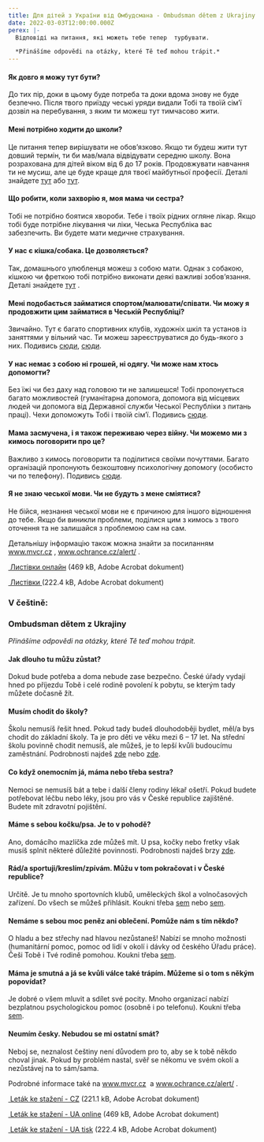 ```yaml
---
title: Для дітей з України від Омбудсмана - Ombudsman dětem z Ukrajiny
date: 2022-03-03T12:00:00.000Z
perex: |-
  Відповіді на питання, які можеть тебе тепер  турбувати.

  *Přinášíme odpovědi na otázky, které Tě teď mohou trápit.*
---
```


<h4>Як довго я можу тут бути? </h4><p>До тих пір, доки в цьому буде потреба та доки вдома знову не буде безпечно. Після твого приїзду чеські уряди видали Тобі та твоїй сім’ї дозвіл на перебування, з яким ти можеш тут тимчасово жити.</p><h4>Мені потрібно ходити до школи?</h4><p>Це питання тепер вирішувати не обов’язково. Якщо ти будеш жити тут довший термін, ти би мав/мала відвідувати середню школу. Вона розрахована для дітей віком від 6 до 17 років. Продовжувати навчання ти не мусиш, але це буде краще для твоєї майбутньої професії. Деталі знайдете <a href="https://www.edu.cz/ukrajina/%d0%b4%d0%bb%d1%8f-%d1%83%d0%ba%d1%80%d0%b0%d1%97%d0%bd%d1%86%d1%96%d0%b2/" target="_blank">тут</a> або <a href="https://shkola.cz/" target="_blank">тут</a>.</p><h4>Що робити, коли захворію я, моя мама чи сестра?</h4><p>Тобі не потрібно боятися хвороби. Тебе і твоїх рідних огляне лікар. Якщо тобі буде потрібне лікування чи ліки, Чеська Республіка вас забезпечить. Ви будете мати медичне страхування. </p><h4>У нас є кішка/собака. Це дозволяється?</h4><p>Так, домашнього улюбленця можеш з собою мати. Однак з собакою, кішкою чи фреткою тобі потрібно виконати деякі важливі зобов’язання. Деталі знайдете <a title="Otevření do nového okna" href="http://www.ochrance.cz/alert/" target="_blank">тут</a> <img alt="" src="typo3/ext/od_linkdesc/icons/external.gif" class="od_linkdesc_icon_external" />.</p><h4>Мені подобається займатися спортом/малювати/співати. Чи можу я продовжити цим займатися в Чеській Республіці?</h4><p>Звичайно. Тут є багато спортивних клубів, художніх шкіл та установ із заняттями у вільний час. Ти можеш зареєструватися до будь-якого з них. Подивись <a href="https://detiukrajiny.cz/ua/" target="_blank">сюди</a>, <a href="https://sites.google.com/luzanky.cz/ukrajina/" target="_blank">сюди</a>.</p><h4>У нас немає з собою ні грошей, ні одягу. Чи може нам хтось допомогти?</h4><p>Без їжі чи без даху над головою ти не залишешся! Тобі пропонується багато можливостей (гуманітарна допомога, допомога від місцевих людей чи допомога від Державної служби Чеської Республіки з питань праці). Чехи допоможуть Тобі і твоїй сім’ї. Подивись <a href="https://www.nasiukrajinci.cz/" target="_blank">сюди</a>.</p><h4>Мама засмучена, і я також переживаю через війну. Чи можемо ми з кимось поговорити про це?</h4><p>Важливо з кимось поговорити та поділитися своїми почуттями. Багато організацій пропонують безкоштовну психологічну допомогу (особисто чи по телефону). Подивись <a href="https://www.mvcr.cz/clanek/psychologicka-pomoc-pro-obcany-valka-na-ukrajine.aspx" target="_blank">сюди</a>.</p><h4>Я не знаю чеської мови. Чи не будуть з мене сміятися?</h4><p>Не бійся, незнання чеської мови не є причиною для іншого відношення до тебе. Якщо би виникли проблеми, поділися цим з кимось з твого оточення та не залишайся з проблемою сам на сам.</p><p><em></em></p><p class="MsoNormal">Детальнішу інформацію також можна знайти за посиланням <a title="Otevření do nového okna" href="http://www.mvcr.cz" target="_blank">www.mvcr.cz</a> <img alt="" src="typo3/ext/od_linkdesc/icons/external.gif" class="od_linkdesc_icon_external" />, <a title="Otevření do nového okna" href="http://www.ochrance.cz/alert/" target="_blank">www.ochrance.cz/alert/</a> <img alt="" src="typo3/ext/od_linkdesc/icons/external.gif" class="od_linkdesc_icon_external" />. </p><p><a title="Otevření do nového okna" href="https://www.ochrance.cz/uploads-deti/user_upload/Prilohy/Detem_z_Ukrajiny/Ombudsman_detem_z_ukrajiny__UA_-_pro_TISK__01.pdf" target="_blank"><img alt="" src="typo3/ext/od_linkdesc/icons/pdf.gif" class="od_linkdesc_icon" /> Листівки онлайн</a> (469 kB, Adobe Acrobat dokument)</p><p><a title="Otevření do nového okna" href="https://www.ochrance.cz/uploads-deti/user_upload/Prilohy/Detem_z_Ukrajiny/Ombudsman_detem_z_ukrajiny__UA_-_pro_ONLINE__01.pdf" target="_blank"><img alt="" src="typo3/ext/od_linkdesc/icons/pdf.gif" class="od_linkdesc_icon" /> Листівки </a> (222.4 kB, Adobe Acrobat dokument)</p><p><em></em></p><h3>V češtině:</h3><h3>Ombudsman dětem z Ukrajiny</h3><p><em>Přinášíme odpovědi na otázky, které Tě teď mohou trápit.</em></p><h4>Jak dlouho tu můžu zůstat?</h4><p>Dokud bude potřeba a doma nebude zase bezpečno. České úřady vydají hned po příjezdu Tobě i celé rodině povolení k pobytu, se kterým tady můžete dočasně žít.</p><h4>Musím chodit do školy?</h4><p>Školu nemusíš řešit hned. Pokud tady budeš dlouhodoběji bydlet, měl/a bys chodit do základní školy. Ta je pro děti ve věku mezi 6 – 17 let. Na střední školu povinně chodit nemusíš, ale můžeš, je to lepší kvůli budoucímu zaměstnání. Podrobnosti najdeš <a href="https://www.edu.cz/ukrajina/%d0%b4%d0%bb%d1%8f-%d1%83%d0%ba%d1%80%d0%b0%d1%97%d0%bd%d1%86%d1%96%d0%b2/" target="_blank">zde</a> nebo <a href="https://shkola.cz/" target="_blank">zde</a>.</p><h4>Co když onemocním já, máma nebo třeba sestra?</h4><p>Nemoci se nemusíš bát a tebe i další členy rodiny lékař ošetří. Pokud budete potřebovat léčbu nebo léky, jsou pro vás v České republice zajištěné. Budete mít zdravotní pojištění.</p><h4>Máme s sebou kočku/psa. Je to v pohodě?</h4><p>Ano, domácího mazlíčka zde můžeš mít. U psa, kočky nebo fretky však musíš splnit některé důležité povinnosti. Podrobnosti najdeš brzy <a href="https://www.ochrance.cz/alert/" target="_blank">zde</a>. </p><h4>Rád/a sportuji/kreslím/zpívám. Můžu v tom pokračovat i v České republice?</h4><p>Určitě. Je tu mnoho sportovních klubů, uměleckých škol a volnočasových zařízení. Do všech se můžeš přihlásit. Koukni třeba <a href="https://detiukrajiny.cz/ua/" target="_blank">sem</a> nebo <a href="https://sites.google.com/luzanky.cz/ukrajina/" target="_blank">sem</a>.</p><h4>Nemáme s sebou moc peněz ani oblečení. Pomůže nám s tím někdo?</h4><p>O hladu a bez střechy nad hlavou nezůstaneš! Nabízí se mnoho možnosti (humanitární pomoc, pomoc od lidí v okolí i dávky od českého Úřadu práce). Češi Tobě i Tvé rodině pomohou. Koukni třeba <a href="https://www.nasiukrajinci.cz/" target="_blank">sem</a>.</p><h4>Máma je smutná a já se kvůli válce také trápím. Můžeme si o tom s někým popovídat?</h4><p>Je dobré o všem mluvit a sdílet své pocity. Mnoho organizací nabízí bezplatnou psychologickou pomoc (osobně i po telefonu). Koukni třeba <a href="https://www.mvcr.cz/clanek/psychologicka-pomoc-pro-obcany-valka-na-ukrajine.aspx" target="_blank">sem</a>. </p><h4>Neumím česky. Nebudou se mi ostatní smát?</h4><p>Neboj se, neznalost češtiny není důvodem pro to, aby se k tobě někdo choval jinak. Pokud by problém nastal, svěř se někomu ve svém okolí a nezůstávej na to sám/sama.</p><p class="MsoNormal"></p><p class="MsoNormal">Podrobné informace také na <a title="Otevření do nového okna" href="http://www.mvcr.cz" target="_blank">www.mvcr.cz</a> <img alt="" src="typo3/ext/od_linkdesc/icons/external.gif" class="od_linkdesc_icon_external" /> a <a title="Otevření do nového okna" href="http://www.ochrance.cz/alert/" target="_blank">www.ochrance.cz/alert/</a> <img alt="" src="typo3/ext/od_linkdesc/icons/external.gif" class="od_linkdesc_icon_external" />. </p><p class="MsoNormal"></p><p class="MsoNormal"><a title="Otevření do nového okna" href="https://www.ochrance.cz/uploads-deti/user_upload/Prilohy/Detem_z_Ukrajiny/ombudsman-detem-z-ukrajiny-cze.pdf" target="_blank"><img alt="" src="typo3/ext/od_linkdesc/icons/pdf.gif" class="od_linkdesc_icon" /> Leták ke stažení - CZ</a> (221.1 kB, Adobe Acrobat dokument)</p><p class="MsoNormal"><a title="Otevření do nového okna" href="https://www.ochrance.cz/uploads-deti/user_upload/Prilohy/Detem_z_Ukrajiny/Ombudsman_detem_z_ukrajiny__UA_-_pro_TISK__01.pdf" target="_blank"><img alt="" src="typo3/ext/od_linkdesc/icons/pdf.gif" class="od_linkdesc_icon" /> Leták ke stažení - UA online</a> (469 kB, Adobe Acrobat dokument)</p><p class="MsoNormal"><a title="Otevření do nového okna" href="https://www.ochrance.cz/uploads-deti/user_upload/Prilohy/Detem_z_Ukrajiny/Ombudsman_detem_z_ukrajiny__UA_-_pro_ONLINE__01.pdf" target="_blank"><img alt="" src="typo3/ext/od_linkdesc/icons/pdf.gif" class="od_linkdesc_icon" /> Leták ke stažení - UA tisk</a> (222.4 kB, Adobe Acrobat dokument)</p>
